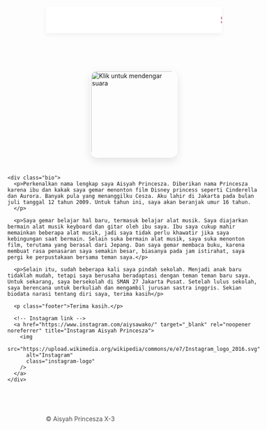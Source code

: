 <html lang="id">
<head>
  <meta charset="UTF-8" />
  <title>Profile Aisyah Princesza X-3</title>
  <link href="https://fonts.googleapis.com/css2?family=Poppins:wght@300;500;700&display=swap" rel="stylesheet" />
  <style>
    * {
      box-sizing: border-box;
    }

    body {
      margin: 0;
      font-family: 'Poppins', sans-serif;
      background: linear-gradient(-45deg, #fcd4e0, #fce4ec, #ffe6f0, #f8c8dc); /* Warna pink seperti My Melody */
      background-size: 400% 400%;
      animation: gradientAnimation 30s ease infinite;
      color: #ffffff;
      text-align: center;
      transition: background-color 0.5s ease;
      position: relative;
      overflow-x: hidden;
    }

    body::before {
      content: "";
      position: fixed;
      top: 0; left: 0;
      width: 100%; height: 100%;
      background: rgba(255, 255, 255, 0.15);
      pointer-events: none;
      z-index: 0;
    }

    @keyframes gradientAnimation {
      0% {
        background-position: 0% 50%;
      }
      50% {
        background-position: 100% 50%;
      }
      100% {
        background-position: 0% 50%;
      }
    }

    .marquee {
      background-color: white;
      color: #e91e63;
      padding: 15px 0;
      font-size: 26px;
      font-weight: 600;
      box-shadow: 0 4px 10px rgba(0,0,0,0.05);
      position: relative;
      z-index: 1;
    }

    .container {
      margin-top: 60px;
      display: flex;
      flex-direction: column;
      align-items: center;
      position: relative;
      z-index: 1;
      max-width: 700px;
      margin-left: auto;
      margin-right: auto;
      padding: 0 15px;
    }

    img.clickable {
      width: 200px;
      height: auto;
      margin: 25px;
      cursor: pointer;
      border-radius: 16px;
      transition: transform 0.3s ease, box-shadow 0.3s ease;
      box-shadow: 0 8px 20px rgba(0, 0, 0, 0.1);
      border: 2px solid white;
      position: relative;
      z-index: 1;
    }

    img.clickable:hover {
      transform: scale(1.05);
      box-shadow: 0 12px 25px rgba(0, 0, 0, 0.2);
    }

    .bio {
      position: relative;
      padding: 20px 25px;
      background: rgba(255, 255, 255, 0.25);
      border-radius: 15px;
      box-shadow: 0 8px 15px rgba(0,0,0,0.1);
      text-align: justify;
      color: #000000cc;
      font-weight: 300;
      line-height: 1.5;
      backdrop-filter: blur(8px);
      -webkit-backdrop-filter: blur(8px);
      margin-bottom: 80px;
    }

    .bio p {
      margin-bottom: 1em;
    }

    .instagram-logo {
      width: 90px;
      height: 90px;
      position: absolute;
      bottom: -60px;
      right: 15px; /* Dipindah dari left ke right */
      cursor: pointer;
      transition: transform 0.3s ease;
      background: rgba(255,255,255,0.7);
      border-radius: 50%;
      padding: 10px;
      box-shadow: 0 4px 12px rgba(0,0,0,0.15);
    }

    .instagram-logo:hover {
      transform: scale(1.2);
      background: rgba(255,255,255,0.9);
    }

    a {
      text-decoration: none;
    }

    .footer {
      margin-top: 60px;
      font-size: 14px;
      color: rgba(0, 0, 0, 0.7);
      position: relative;
      z-index: 1;
    }
  </style>
</head>
<body>

  <div class="marquee">
    <marquee>Selamat datang di Profile Aisyah Princesza ^_^</marquee>
  </div>

  <div class="container">
    <!-- Gambar PNG yang diklik untuk memutar audio -->
    <a href="https://imgur.com/rypGysW">
      <img
        src="https://i.imgur.com/rypGysW.jpg"
        title="Klik untuk mendengar suara"
        alt="Klik untuk mendengar suara"
        class="clickable"
        onclick="playAudio()"
      />
    </a>

    <div class="bio">
      <p>Perkenalkan nama lengkap saya Aisyah Princesza. Diberikan nama Princesza karena ibu dan kakak saya gemar menonton film Disney princess seperti Cinderella dan Aurora. Banyak pula yang menanggilku Cesza. Aku lahir di Jakarta pada bulan juli tanggal 12 tahun 2009. Untuk tahun ini, saya akan beranjak umur 16 tahun.
      </p>

      <p>Saya gemar belajar hal baru, termasuk belajar alat musik. Saya diajarkan bermain alat musik keyboard dan gitar oleh ibu saya. Ibu saya cukup mahir memainkan beberapa alat musik, jadi saya tidak perlu khawatir jika saya kebingungan saat bermain. Selain suka bermain alat musik, saya suka menonton film, terutama yang berasal dari Jepang. Dan saya gemar membaca buku, karena membuat rasa penasaran saya semakin besar, biasanya pada jam istirahat, saya pergi ke perpustakaan bersama teman saya.</p>

      <p>Selain itu, sudah beberapa kali saya pindah sekolah. Menjadi anak baru tidaklah mudah, tetapi saya berusaha beradaptasi dengan teman teman baru saya. Untuk sekarang, saya bersekolah di SMAN 27 Jakarta Pusat. Setelah lulus sekolah, saya berencana untuk berkuliah dan mengambil jurusan sastra inggris. Sekian biodata narasi tentang diri saya, terima kasih</p>

      <p class="footer">Terima kasih.</p>

      <!-- Instagram link -->
      <a href="https://www.instagram.com/aiysawako/" target="_blank" rel="noopener noreferrer" title="Instagram Aisyah Princesza">
        <img
          src="https://upload.wikimedia.org/wikipedia/commons/e/e7/Instagram_logo_2016.svg"
          alt="Instagram"
          class="instagram-logo"
        />
      </a>
    </div>
  </div>

  <!-- Audio -->
  <audio id="voiceAudio" src="Recording (6).mp3"></audio>

  <div class="footer">
    &copy; Aisyah Princesza X-3
  </div>

  <script>
    function playAudio() {
      const audio = document.getElementById('voiceAudio');
      audio.play();
    }
  </script>

</body>
</html>
